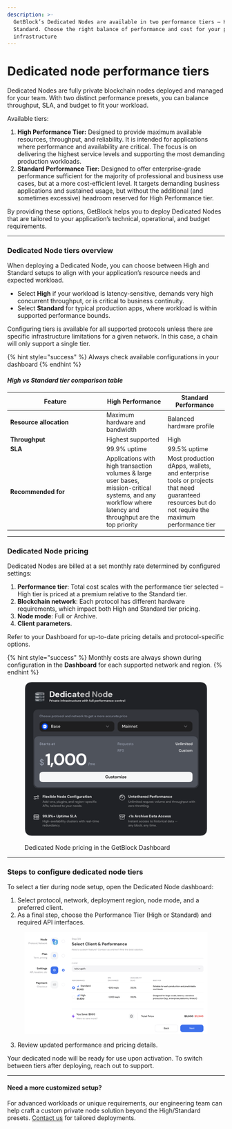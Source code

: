 ```yaml
---
description: >-
  GetBlock’s Dedicated Nodes are available in two performance tiers – High and
  Standard. Choose the right balance of performance and cost for your private
  infrastructure
---
```


# Dedicated node performance tiers

Dedicated Nodes are fully private blockchain nodes deployed and managed for your team. With two distinct performance presets, you can balance throughput, SLA, and budget to fit your workload.

Available tiers:

1. **High Performance Tier:** Designed to provide maximum available resources, throughput, and reliability. It is intended for applications where performance and availability are critical. The focus is on delivering the highest service levels and supporting the most demanding production workloads.
2. **Standard Performance Tier:** Designed to offer enterprise-grade performance sufficient for the majority of professional and business use cases, but at a more cost-efficient level. It targets demanding business applications and sustained usage, but without the additional (and sometimes excessive) headroom reserved for High Performance tier.

By providing these options, GetBlock helps you to deploy Dedicated Nodes that are tailored to your application’s technical, operational, and budget requirements.

***

### Dedicated Node tiers overview

When deploying a Dedicated Node, you can choose between High and Standard setups to align with your application’s resource needs and expected workload.

* Select **High** if your workload is latency-sensitive, demands very high concurrent throughput, or is critical to business continuity.
* Select **Standard** for typical production apps, where workload is within supported performance bounds.

Configuring tiers is available for all supported protocols unless there are specific infrastructure limitations for a given network. In this case, a chain will only support a single tier.&#x20;

{% hint style="success" %}
Always check available configurations in your dashboard
{% endhint %}

#### _High vs Standard tier comparison table_

<table data-header-hidden><thead><tr><th width="208.7109375">Feature </th><th>High Performance</th><th>Standard Performance</th></tr></thead><tbody><tr><td><strong>Resource allocation</strong></td><td>Maximum hardware and bandwidth</td><td>Balanced hardware profile</td></tr><tr><td><strong>Throughput</strong></td><td>Highest supported </td><td>High </td></tr><tr><td><strong>SLA</strong></td><td>99.9% uptime</td><td>99.5% uptime</td></tr><tr><td><strong>Recommended for</strong></td><td>Applications with high transaction volumes &#x26; large user bases, mission-critical systems, and any workflow where latency and throughput are the top priority</td><td>Most production dApps, wallets, and enterprise tools or projects that need guaranteed resources but do not require the maximum performance tier</td></tr></tbody></table>

***

### Dedicated Node pricing

Dedicated Nodes are billed at a set monthly rate determined by configured settings:

1. **Performance tier**: Total cost scales with the performance tier selected – High tier is priced at a premium relative to the Standard tier.
2. **Blockchain network**: Each protocol has different hardware requirements, which impact both High and Standard tier pricing.
3. **Node mode**: Full or Archive.
4. **Client parameters**.

Refer to your Dashboard for up-to-date pricing details and protocol-specific options.

{% hint style="success" %}
Monthly costs are always shown during configuration in the **Dashboard** for each supported network and region.
{% endhint %}

<figure><img src="../../../.gitbook/assets/Dedicated_pricing_on_dashboard.svg" alt="GetBlock private node configuration tool with pricing" width="533"><figcaption><p>Dedicated Node pricing in the GetBlock Dashboard</p></figcaption></figure>

***

### Steps to configure dedicated node tiers&#x20;

To select a tier during node setup, open the Dedicated Node dashboard:

1. Select protocol, network, deployment region, node mode, and a preferred client.
2. As a final step, choose the Performance Tier (High or Standard) and required API interfaces.&#x20;

<figure><img src="../../../.gitbook/assets/Dedic_Tier_Selection.svg" alt="Setting up a Dedicated Node performance tier via GetBlock dashboard"><figcaption></figcaption></figure>

3. Review updated performance and pricing details.

Your dedicated node will be ready for use upon activation. To switch between tiers after deploying, reach out to support.&#x20;

***

#### **Need a more customized setup?**

For advanced workloads or unique requirements, our engineering team can help craft a custom private node solution beyond the High/Standard presets. [Contact us](https://getblock.io/contact/) for tailored deployments.
